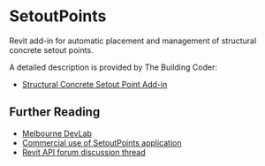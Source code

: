 SetoutPoints
============

Revit add-in for automatic placement and management of structural concrete setout points.

A detailed description is provided by The Building Coder:

- [Structural Concrete Setout Point Add-in](http://thebuildingcoder.typepad.com/blog/2012/08/structural-concrete-setout-point-add-in.html)

Further Reading
---------------

- [Melbourne DevLab](http://thebuildingcoder.typepad.com/blog/2012/03/melbourne-devlab.html)
- [Commercial use of SetoutPoints application](http://thebuildingcoder.typepad.com/blog/2013/01/basic-file-info-and-rvt-file-version.html)
- [Revit API forum discussion thread](http://forums.autodesk.com/t5/revit-api/jeremy-s-setoutpoint/m-p/5372337)
